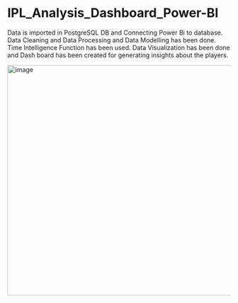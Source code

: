 # IPL_Analysis_Dashboard_Power-BI

Data is imported in PostgreSQL DB and Connecting Power Bi to database.
Data Cleaning and Data Processing and Data Modelling has been done.
Time Intelligence Function has been used.
Data Visualization has been done and Dash board has been created for generating insights about the players.

<img width="522" alt="image" src="https://github.com/Swethu06/IPL_Analysis_Dashboard_Power-BI/assets/117672457/2247e9fe-3dbd-42c4-b46e-ec12049dfddd">
